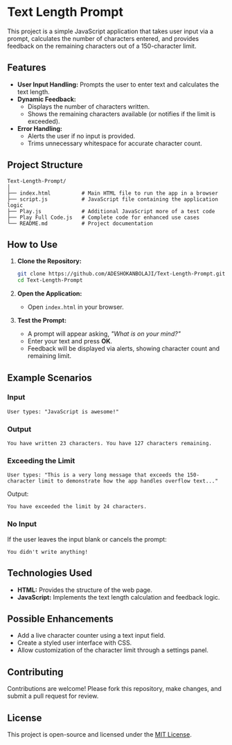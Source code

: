 # Text Length Prompt

This project is a simple JavaScript application that takes user input via a prompt, calculates the number of characters entered, and provides feedback on the remaining characters out of a 150-character limit.

## Features

- **User Input Handling:** Prompts the user to enter text and calculates the text length.
- **Dynamic Feedback:**
  - Displays the number of characters written.
  - Shows the remaining characters available (or notifies if the limit is exceeded).
- **Error Handling:**
  - Alerts the user if no input is provided.
  - Trims unnecessary whitespace for accurate character count.

## Project Structure

```
Text-Length-Prompt/
│
├── index.html          # Main HTML file to run the app in a browser
├── script.js           # JavaScript file containing the application logic
├── Play.js             # Additional JavaScript more of a test code
├── Play Full Code.js   # Complete code for enhanced use cases
└── README.md           # Project documentation
```

## How to Use

1. **Clone the Repository:**
   ```bash
   git clone https://github.com/ADESHOKANBOLAJI/Text-Length-Prompt.git
   cd Text-Length-Prompt
   ```

2. **Open the Application:**
   - Open `index.html` in your browser.

3. **Test the Prompt:**
   - A prompt will appear asking, *"What is on your mind?"*
   - Enter your text and press **OK**.
   - Feedback will be displayed via alerts, showing character count and remaining limit.

## Example Scenarios

### Input
```
User types: "JavaScript is awesome!"
```

### Output
```
You have written 23 characters. You have 127 characters remaining.
```

### Exceeding the Limit
```
User types: "This is a very long message that exceeds the 150-character limit to demonstrate how the app handles overflow text..."
```

Output:
```
You have exceeded the limit by 24 characters.
```

### No Input
If the user leaves the input blank or cancels the prompt:
```
You didn't write anything!
```

## Technologies Used

- **HTML:** Provides the structure of the web page.
- **JavaScript:** Implements the text length calculation and feedback logic.

## Possible Enhancements

- Add a live character counter using a text input field.
- Create a styled user interface with CSS.
- Allow customization of the character limit through a settings panel.

## Contributing

Contributions are welcome! Please fork this repository, make changes, and submit a pull request for review.

## License

This project is open-source and licensed under the [MIT License](LICENSE).
